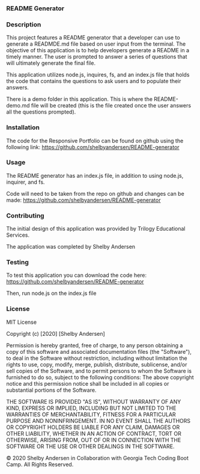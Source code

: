### README Generator

### Description

This project features a README generator that a developer can use to generate a READMDE.md file based on user input from the terminal. The objective of this application is to help developers generate a README in a timely manner. The user is prompted to answer a series of questions that will ultimately generate the final file.

This application utilizes node.js, inquires, fs, and an index.js file that holds the code that contains the questions to ask users and to populate their answers.

There is a demo folder in this application. This is where the README-demo.md file will be created (this is the file created once the user answers all the questions prompted).

### Installation

The code for the Responsive Portfolio can be found on github using the following link: https://github.com/shelbyandersen/README-generator

### Usage

The README generator has an index.js file, in addition to using node.js, inquirer, and fs.

Code will need to be taken from the repo on github and changes can be made:
https://github.com/shelbyandersen/README-generator

### Contributing

The initial design of this application was provided by Trilogy Educational Services.

The application was completed by Shelby Andersen

### Testing

To test this application you can download the code here:
https://github.com/shelbyandersen/README-generator

Then, run node.js on the index.js file

### License

MIT License

Copyright (c) [2020] [Shelby Andersen]

Permission is hereby granted, free of charge, to any person obtaining a copy of this software and associated documentation files (the "Software"), to deal in the Software without restriction, including without limitation the rights to use, copy, modify, merge, publish, distribute, sublicense, and/or sell copies of the Software, and to permit persons to whom the Software is furnished to do so, subject to the following conditions: The above copyright notice and this permission notice shall be included in all copies or substantial portions of the Software.

THE SOFTWARE IS PROVIDED "AS IS", WITHOUT WARRANTY OF ANY KIND, EXPRESS OR IMPLIED, INCLUDING BUT NOT LIMITED TO THE WARRANTIES OF MERCHANTABILITY, FITNESS FOR A PARTICULAR PURPOSE AND NONINFRINGEMENT. IN NO EVENT SHALL THE AUTHORS OR COPYRIGHT HOLDERS BE LIABLE FOR ANY CLAIM, DAMAGES OR OTHER LIABILITY, WHETHER IN AN ACTION OF CONTRACT, TORT OR OTHERWISE, ARISING FROM, OUT OF OR IN CONNECTION WITH THE SOFTWARE OR THE USE OR OTHER DEALINGS IN THE SOFTWARE.

© 2020 Shelby Andersen in Collaboration with Georgia Tech Coding Boot Camp. All Rights Reserved.
